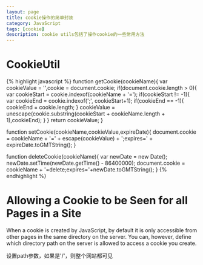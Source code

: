 ```yaml
---
layout: page
title: cookie操作的简单封装
category: JavaScript
tags: [cookie]
description: cookie utils包括了操作cookie的一些常用方法
---
```

# CookieUtil
{% highlight javascript %}
function getCookie(cookieName){
	var cookieValue = '',cookie = document.cookie;
	if(document.cookie.length > 0){
		var cookieStart = cookie.indexof(cookieName + '=');
		if(cookieStart != -1){
			var cookieEnd = cookie.indexof(';', cookieStart+1);
			if(cookieEnd == -1){
				cookieEnd = cookie.length;
			}
			cookieValue = unescape(cookie.substring(cookieStart + cookieName.length + 1),cookieEnd);
		}
	}
	return cookieValue;
}

function setCookie(cookieName,cookieValue,expireDate){
	document.cookie = cookieName + '=' + escape(cookieValue) + ';expires=' + expireDate.toGMTString();
}

function deleteCookie(cookieName){
	var newDate = new Date();
	newDate.setTime(newDate.getTime() - 86400000);
	document.cookie = cookieName + '=delete;expires='+newDate.toGMTString();
}
{% endhighlight %}
# Allowing a Cookie to be Seen for all Pages in a Site
When a cookie is created by JavaScript, by default it is only accessible from
other pages in the same directory on the server. You can, however, define
which directory path on the server is allowed to access a cookie you create.

设置path参数，如果是'/'，则整个网站都可见